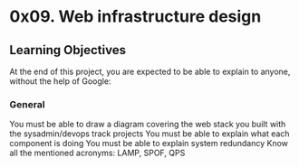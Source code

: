 <h1>0x09. Web infrastructure design</h1>

<h2>Learning Objectives</h2>
At the end of this project, you are expected to be able to explain to anyone, without the help of Google:

<h3>General</h3>
You must be able to draw a diagram covering the web stack you built with the sysadmin/devops track projects
You must be able to explain what each component is doing
You must be able to explain system redundancy
Know all the mentioned acronyms: LAMP, SPOF, QPS
